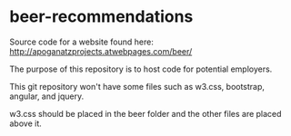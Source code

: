# beer-recommendations

Source code for a website found here:
http://apoganatzprojects.atwebpages.com/beer/

The purpose of this repository is to host code for potential employers.

This git repository won't have some files such as w3.css, bootstrap, angular, and jquery.

w3.css should be placed in the beer folder and the other files are placed above it.
